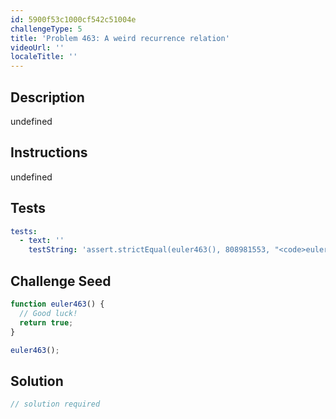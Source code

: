 ```yaml
---
id: 5900f53c1000cf542c51004e
challengeType: 5
title: 'Problem 463: A weird recurrence relation'
videoUrl: ''
localeTitle: ''
---
```


## Description
undefined

## Instructions
undefined

## Tests
<section id='tests'>

```yml
tests:
  - text: ''
    testString: 'assert.strictEqual(euler463(), 808981553, "<code>euler463()</code> should return 808981553.");'

```

</section>

## Challenge Seed
<section id='challengeSeed'>

<div id='js-seed'>

```js
function euler463() {
  // Good luck!
  return true;
}

euler463();

```

</div>



</section>

## Solution
<section id='solution'>

```js
// solution required
```
</section>
